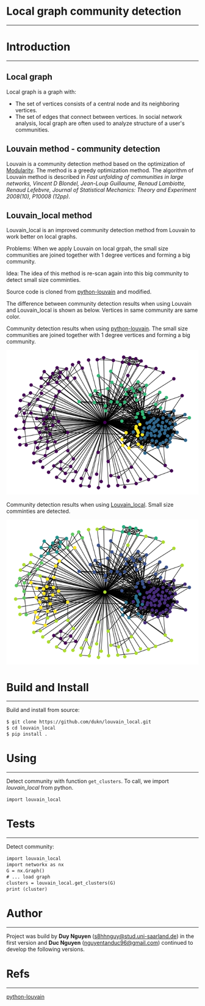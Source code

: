 # Local graph community detection
---

# Introduction
---
## Local graph
Local graph is a graph with: 
- The set of vertices consists of a central node and its neighboring vertices.
- The set of edges that connect between vertices.
In social network analysis, local graph are often used to analyze structure of a user's communities.

## Louvain method - community detection
Louvain is a community detection method based on the optimization of [Modularity](https://en.wikipedia.org/wiki/Modularity_%28networks%29). The method is a greedy optimization method.
The algorithm of Louvain method is described in _Fast unfolding of communities in large networks, Vincent D Blondel, Jean-Loup Guillaume, Renaud Lambiotte, Renaud Lefebvre, Journal of Statistical Mechanics: Theory and Experiment 2008(10), P10008 (12pp)_.

## Louvain_local method
Louvain_local is an improved community detection method from Louvain to work better on local graphs.

Problems: When we apply Louvain on local grpah, the small size communities are joined together with 1 degree vertices and forming a big community.

Idea: The idea of this method is re-scan again into this big community to detect small size comminties.

Source code is cloned from [python-louvain](https://github.com/taynaud/python-louvain) and modified.

The difference between community detection results when using Louvain and Louvain_local is shown as below. Vertices in same community are same color.

Community detection results when using [python-louvain](https://github.com/taynaud/python-louvain). The small size communities are joined together with 1 degree vertices and forming a big community.

![Louvain](images/Louvain_standard.png)

Community detection results when using [Louvain_local](https://github.com/dukn/louvain_local). Small size comminties are detected.

![Louvain](images/Louvain_local.png)
# Build and Install
---
Build and install from source:
```
$ git clone https://github.com/dukn/louvain_local.git
$ cd louvain_local
$ pip install .
```

# Using
---
Detect community with function `get_clusters`. To call, we import *louvain_local* from python.
```
import louvain_local
```
# Tests
---
Detect community:
```
import louvain_local
import networkx as nx
G = nx.Graph()
# ... load graph
clusters = louvain_local.get_clusters(G)
print (cluster)
```
# Author
---
Project was build by **Duy Nguyen** (s8hhnguy@stud.uni-saarland.de) in the first version and **Duc Nguyen** (nguyentanduc96@gmail.com) continued to develop the following versions.

# Refs
---
[python-louvain](https://github.com/taynaud/python-louvain)
